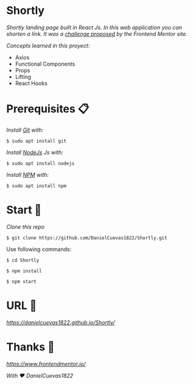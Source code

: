 # Shortly

_Shortly landing page built in React Js. In this web application you can shorten a link. It was a [challenge proposed](https://www.frontendmentor.io/challenges/url-shortening-api-landing-page-2ce3ob-G) by the Frontend Mentor site._

_Concepts learned in this proyect:_

- Axios
- Functional Components
- Props
- Lifting
- React Hooks

# Prerequisites 📋

_Install [Git](https://git-scm.com/) with:_

```
$ sudo apt install git
```

_Install [NodeJs](https://nodejs.org/en/) Js with:_

```
$ sudo apt install nodejs
```

_Install [NPM](https://www.npmjs.com/) with:_

```
$ sudo apt install npm
```

# Start 🚀

_Clone this repo_

```
$ git clone https://github.com/DanielCuevas1822/Shortly.git
```

Use following commands:

```
$ cd Shortly
```

```
$ npm install
```

```
$ npm start
```

# URL 📌

_https://danielcuevas1822.github.io/Shortly/_

# Thanks 🎁

_https://www.frontendmentor.io/_

_With ❤️ DanielCuevas1822_
